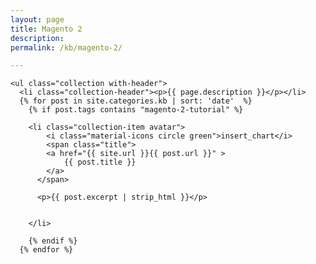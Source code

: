 ```yaml
---
layout: page
title: Magento 2
description: 
permalink: /kb/magento-2/

---
```





<div class="row">

	<ul class="collection with-header">
      <li class="collection-header"><p>{{ page.description }}</p></li>
      {% for post in site.categories.kb | sort: 'date'  %}
        {% if post.tags contains "magento-2-tutorial" %}

        <li class="collection-item avatar">
        	<i class="material-icons circle green">insert_chart</i>
        	<span class="title">
          	<a href="{{ site.url }}{{ post.url }}" >
    	        {{ post.title }}
            </a>
          </span>

          <p>{{ post.excerpt | strip_html }}</p>

          
        </li>

        {% endif %}
      {% endfor %}

  </ul>


</div>
